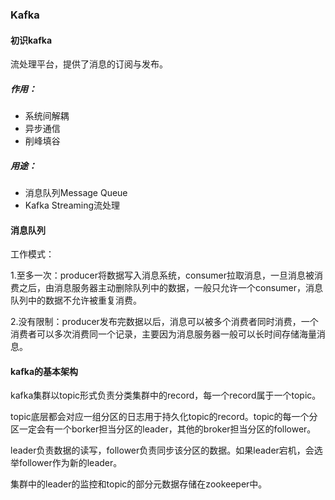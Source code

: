 ### Kafka

#### 初识kafka

流处理平台，提供了消息的订阅与发布。

##### 作用：

- 系统间解耦
- 异步通信
- 削峰填谷

##### 用途：

- 消息队列Message Queue
- Kafka Streaming流处理

#### 消息队列

工作模式：

1.至多一次：producer将数据写入消息系统，consumer拉取消息，一旦消息被消费之后，由消息服务器主动删除队列中的数据，一般只允许一个consumer，消息队列中的数据不允许被重复消费。

2.没有限制：producer发布完数据以后，消息可以被多个消费者同时消费，一个消费者可以多次消费同一个记录，主要因为消息服务器一般可以长时间存储海量消息。

#### kafka的基本架构

kafka集群以topic形式负责分类集群中的record，每一个record属于一个topic。

topic底层都会对应一组分区的日志用于持久化topic的record。topic的每一个分区一定会有一个borker担当分区的leader，其他的broker担当分区的follower。

leader负责数据的读写，follower负责同步该分区的数据。如果leader宕机，会选举follower作为新的leader。

集群中的leader的监控和topic的部分元数据存储在zookeeper中。